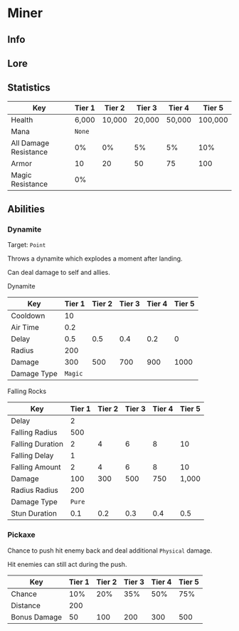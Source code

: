 # Miner

## Info

## Lore

## Statistics

| Key | Tier 1 | Tier 2 | Tier 3 | Tier 4 | Tier 5 |
|-----|--------|--------|--------|--------|--------|
| Health | 6,000 | 10,000 | 20,000 | 50,000 | 100,000 |
| Mana | `None`
| All Damage Resistance | 0% | 0% | 5% | 5% | 10% |
| Armor | 10 | 20 | 50 | 75 | 100 |
| Magic Resistance | 0% |

## Abilities

### Dynamite

Target: `Point`

Throws a dynamite which explodes a moment after landing.

Can deal damage to self and allies.

Dynamite

| Key | Tier 1 | Tier 2 | Tier 3 | Tier 4 | Tier 5 |
|-----|--------|--------|--------|--------|--------|
| Cooldown | 10 |
| Air Time | 0.2 |
| Delay | 0.5 | 0.5 | 0.4 | 0.2 | 0 |
| Radius | 200 |
| Damage | 300 | 500 | 700 | 900 | 1000 |
| Damage Type | `Magic` |

Falling Rocks

| Key | Tier 1 | Tier 2 | Tier 3 | Tier 4 | Tier 5 |
|-----|--------|--------|--------|--------|--------|
| Delay | 2 |
| Falling Radius | 500 |
| Falling Duration | 2 | 4 | 6 | 8 | 10 |
| Falling Delay | 1 |
| Falling Amount | 2 | 4 | 6 | 8 | 10 |
| Damage | 100 | 300 | 500 | 750 | 1,000 |
| Radius Radius | 200 |
| Damage Type | `Pure` |
| Stun Duration | 0.1 | 0.2 | 0.3 | 0.4 | 0.5 |

### Pickaxe

Chance to push hit enemy back and deal additional `Physical` damage.

Hit enemies can still act during the push.

| Key | Tier 1 | Tier 2 | Tier 3 | Tier 4 | Tier 5 |
|-----|--------|--------|--------|--------|--------|
| Chance | 10% | 20% | 35% | 50% | 75% |
| Distance | 200 |
| Bonus Damage | 50 | 100 | 200 | 300 | 500 |
